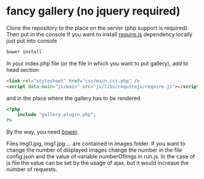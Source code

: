 fancy gallery (no jquery required)  
=====================

Clone the repository to the place on the server (php support is required).
Then put in the console
If you want to install [require.js](http://requirejs.org/) dependency locally just put into console
```bash
bower install
```

In your index.php file (or the file in which you want to put gallery), add to head section

```html
<link rel="stylesheet" href="css/main.css.php" />
<script data-main="js/main" src="js/libs/requirejs/require.js"></script> 
```

and in the place where the gallery has to be rendered

```php
<?php
	include "gallery.plugin.php";
?>
```
By the way, you need [bower](http://bower.io/).

Files img0.jpg, img1.jpg ... are contained in images folder. If you want to change the number of displayed images
change the number in the file config.json and the value of variable numberOfImgs in run.js. In the case of
js file the value can be set by the usage of ajax, but it would increase the number of requests.  


